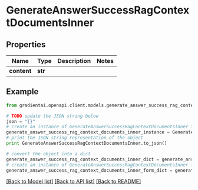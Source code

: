 # GenerateAnswerSuccessRagContextDocumentsInner


## Properties
Name | Type | Description | Notes
------------ | ------------- | ------------- | -------------
**content** | **str** |  | 

## Example

```python
from gradientai.openapi.client.models.generate_answer_success_rag_context_documents_inner import GenerateAnswerSuccessRagContextDocumentsInner

# TODO update the JSON string below
json = "{}"
# create an instance of GenerateAnswerSuccessRagContextDocumentsInner from a JSON string
generate_answer_success_rag_context_documents_inner_instance = GenerateAnswerSuccessRagContextDocumentsInner.from_json(json)
# print the JSON string representation of the object
print GenerateAnswerSuccessRagContextDocumentsInner.to_json()

# convert the object into a dict
generate_answer_success_rag_context_documents_inner_dict = generate_answer_success_rag_context_documents_inner_instance.to_dict()
# create an instance of GenerateAnswerSuccessRagContextDocumentsInner from a dict
generate_answer_success_rag_context_documents_inner_form_dict = generate_answer_success_rag_context_documents_inner.from_dict(generate_answer_success_rag_context_documents_inner_dict)
```
[[Back to Model list]](../README.md#documentation-for-models) [[Back to API list]](../README.md#documentation-for-api-endpoints) [[Back to README]](../README.md)


